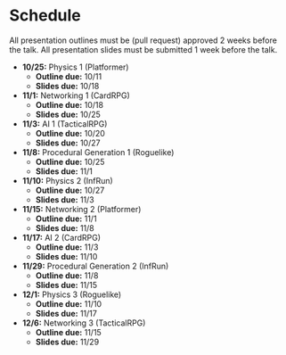 # Schedule

All presentation outlines must be (pull request) approved 2 weeks before the talk.
All presentation slides must be submitted 1 week before the talk.

* **10/25:** Physics 1 (Platformer)
	* **Outline due:** 10/11
	* **Slides due:** 10/18
* **11/1:** Networking 1 (CardRPG)
	* **Outline due:** 10/18
	* **Slides due:** 10/25
* **11/3:** AI 1 (TacticalRPG)
	* **Outline due:** 10/20
	* **Slides due:** 10/27
* **11/8:** Procedural Generation 1 (Roguelike)
	* **Outline due:** 10/25
	* **Slides due:** 11/1
* **11/10:** Physics 2 (InfRun)
	* **Outline due:** 10/27
	* **Slides due:** 11/3
* **11/15:** Networking 2 (Platformer)
	* **Outline due:** 11/1
	* **Slides due:** 11/8
* **11/17:** AI 2 (CardRPG)
	* **Outline due:** 11/3
	* **Slides due:** 11/10
* **11/29:** Procedural Generation 2 (InfRun)
	* **Outline due:** 11/8
	* **Slides due:** 11/15
* **12/1:** Physics 3 (Roguelike)
	* **Outline due:** 11/10
	* **Slides due:** 11/17
* **12/6:** Networking 3 (TacticalRPG)
	* **Outline due:** 11/15
	* **Slides due:** 11/29
	
